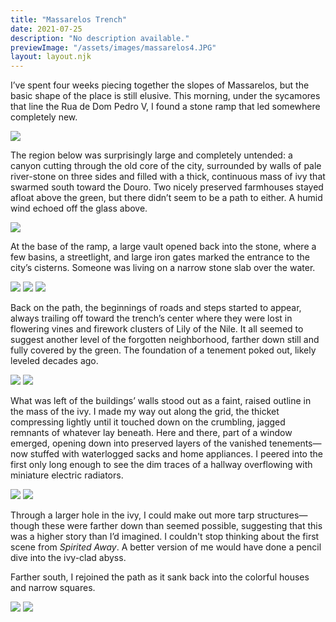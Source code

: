 ```yaml
---
title: "Massarelos Trench"
date: 2021-07-25
description: "No description available."
previewImage: "/assets/images/massarelos4.JPG"
layout: layout.njk
---
```

I’ve spent four weeks piecing together the slopes of Massarelos, but the basic shape of the place is still elusive. This morning, under the sycamores that line the Rua de Dom Pedro V, I found a stone ramp that led somewhere completely new.

![](/shoreleave/assets/images/massarelos1.JPG)

The region below was surprisingly large and completely untended: a canyon cutting through the old core of the city, surrounded by walls of pale river-stone on three sides and filled with a thick, continuous mass of ivy that swarmed south toward the Douro. Two nicely preserved farmhouses stayed afloat above the green, but there didn’t seem to be a path to either. A humid wind echoed off the glass above.

![](/shoreleave/assets/images/massarelos4.JPG)

At the base of the ramp, a large vault opened back into the stone, where a few basins, a streetlight, and large iron gates marked the entrance to the city’s cisterns. Someone was living on a narrow stone slab over the water.

![](/shoreleave/assets/images/massarelos2.JPG)
![](/shoreleave/assets/images/massarelos3.JPG)
![](/shoreleave/assets/images/massarelos10.jpg)

Back on the path, the beginnings of roads and steps started to appear, always trailing off toward the trench’s center where they were lost in flowering vines and firework clusters of Lily of the Nile. It all seemed to suggest another level of the forgotten neighborhood, farther down still and fully covered by the green. The foundation of a tenement poked out, likely leveled decades ago.

![](/shoreleave/assets/images/massarelos.JPG)
![](/shoreleave/assets/images/massarelos6.JPG)

What was left of the buildings’ walls stood out as a faint, raised outline in the mass of the ivy. I made my way out along the grid, the thicket compressing lightly until it touched down on the crumbling, jagged remnants of whatever lay beneath. Here and there, part of a window emerged, opening down into preserved layers of the vanished tenements—now stuffed with waterlogged sacks and home appliances. I peered into the first only long enough to see the dim traces of a hallway overflowing with miniature electric radiators.

![](/shoreleave/assets/images/massarelos5.jpg)
![](/shoreleave/assets/images/massarelos9.JPG)

Through a larger hole in the ivy, I could make out more tarp structures—though these were farther down than seemed possible, suggesting that this was a higher story than I’d imagined. I couldn't stop thinking about the first scene from *Spirited Away*. A better version of me would have done a pencil dive into the ivy-clad abyss.

Farther south, I rejoined the path as it sank back into the colorful houses and narrow squares.

![](/shoreleave/assets/images/massarelos7.JPG)
![](/shoreleave/assets/images/massarelos8.JPG)

